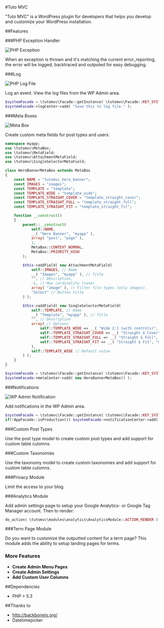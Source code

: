 #Tuto MVC


"Tuto MVC" is a WordPress plugin for developers that helps you develop and customize your WordPress installation.


##Features


###PHP Exception Handler

<img src="http://tutomvc.com/wp-content/uploads/2014/09/Exception.png" alt="PHP Exception" title="PHP Exception" />

When an exception is thrown and it's matching the current error_reporting, the error will be logged, backtraced and outputed for easy debugging.

###Log
 
<img src="http://tutomvc.com/wp-content/uploads/2014/09/Screen-Shot-2014-09-04-at-11.42.17.png" alt="PHP Log File" title="PHP Log File" />

Log an event. View the log files from the WP Admin area.
```php
$systemFacade = \tutomvc\Facade::getInstance( \tutomvc\Facade::KEY_SYSTEM );
$systemFacade->logCenter->add( "Save this to log file." );
```

###Meta Boxes

<img src="http://tutomvc.com/wp-content/uploads/2014/09/Screen-Shot-2014-09-04-at-12.27.20.png" alt="Meta Box" title="Meta Box" />

Create custom meta fields for post types and users.

```php
namespace myapp;
use \tutomvc\MetaBox;
use \tutomvc\MetaField;
use \tutomvc\AttachmentMetaField;
use \tutomvc\SingleSelectorMetaField;

class HeroBannerMetaBox extends MetaBox
{
	const NAME = "tutomvc_hero_banner";
	const IMAGES = "images";
	const TEMPLATE = "template";
	const TEMPLATE_WIDE = "template_wide";
	const TEMPLATE_STRAIGHT_COVER = "template_straight_cover";
	const TEMPLATE_STRAIGHT_FULL = "template_straight_full";
	const TEMPLATE_STRAIGHT_FIT = "template_straight_fit";

	function __construct()
	{
		parent::__construct(
			self::NAME,
			__( "Hero Banner", "myapp" ),
			array( "post", "page" ),
			1,
			MetaBox::CONTEXT_NORMAL,
			MetaBox::PRIORITY_HIGH
		);

		$this->addField( new AttachmentMetaField(
			self::IMAGES, // Name
			__( "Images", "myapp" ), // Title
			"", // Description,
			-1, // Max cardinality (none)
			array( "image" ), // Filter file types (only images),
			"Select" // Button title
		) );

		$this->addField( new SingleSelectorMetaField(
			self::TEMPLATE, // Name
			__( "Template", "myapp" ), // Title
			"", // Description
			array( // Options
				self::TEMPLATE_WIDE => __( "Wide 2:1 (with controls)", "myapp" ),
				self::TEMPLATE_STRAIGHT_COVER => __( "Straight & Cover", "myapp" ),
				self::TEMPLATE_STRAIGHT_FULL => __( "Straight & Full", "myapp" ),
				self::TEMPLATE_STRAIGHT_FIT => __( "Straight & Fit", "myapp" )
			),
			self::TEMPLATE_WIDE // Default value
		) );
	}
}
```

```php
$systemFacade = \tutomvc\Facade::getInstance( \tutomvc\Facade::KEY_SYSTEM );
$systemFacade->metaCenter->add( new HeroBannerMetaBox() );
```

###Notifications

<img src="http://tutomvc.com/wp-content/uploads/2014/09/Screen-Shot-2014-09-04-at-11.47.43.png" alt="WP Admin Notification" title="WP Admin Notification" />

Add notifications in the WP Admin area.
```php
$systemFacade = \tutomvc\Facade::getInstance( \tutomvc\Facade::KEY_SYSTEM );
if(!AppFacade::isProduction()) $systemFacade->notificationCenter->add( "This is <strong>NOT</strong> production environment.", \tutomvc\Notification::TYPE_NOTICE );
```

###Custom Post Types

Use the post type model to create custom post types and add support for custom table culomns.

###Custom Taxonomies

Use the taxonomy model to create custom taxonomies and add support for custom table culomns.


###Privacy Module

Limit the access to your blog.

###Analytics Module

Add admin settings page to setup your Google Analytics- or Google Tag Manager account.
Then to render:
```php
do_action( \tutomvc\modules\analytics\AnalyticsModule::ACTION_RENDER );
```

###Term Page Module

Do you want to customize the outputted content for a term page?
This module adds the ability to setup landing pages for terms.

### More Features

- **Create Admin Menu Pages**
- **Create Admin Settings**
- **Add Custom User Columns**

##Dependencies

- PHP > 5.3


##Thanks to

- http://backbonejs.org/
- Datetimepicker
